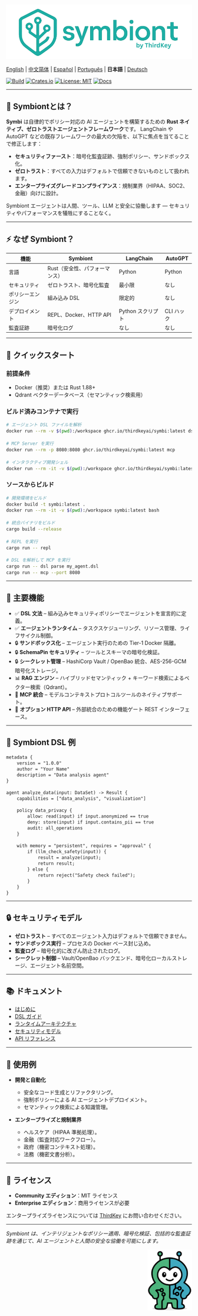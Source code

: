 <img src="logo-hz.png" alt="Symbi">

[English](README.md) | [中文简体](README.zh-cn.md) | [Español](README.es.md) | [Português](README.pt.md) | **日本語** | [Deutsch](README.de.md)

[![Build](https://img.shields.io/github/actions/workflow/status/thirdkeyai/symbiont/docker-build.yml?branch=main)](https://github.com/thirdkeyai/symbiont/actions)
[![Crates.io](https://img.shields.io/crates/v/symbi)](https://crates.io/crates/symbi)
[![License: MIT](https://img.shields.io/badge/license-MIT-blue.svg)](LICENSE)
[![Docs](https://img.shields.io/badge/docs-online-brightgreen)](https://docs.symbiont.dev)

---

## 🚀 Symbiontとは？

**Symbi** は自律的でポリシー対応の AI エージェントを構築するための **Rust ネイティブ、ゼロトラストエージェントフレームワーク**です。
LangChain や AutoGPT などの既存フレームワークの最大の欠陥を、以下に焦点を当てることで修正します：

* **セキュリティファースト**：暗号化監査証跡、強制ポリシー、サンドボックス化。
* **ゼロトラスト**：すべての入力はデフォルトで信頼できないものとして扱われます。
* **エンタープライズグレードコンプライアンス**：規制業界（HIPAA、SOC2、金融）向けに設計。

Symbiont エージェントは人間、ツール、LLM と安全に協働します — セキュリティやパフォーマンスを犠牲にすることなく。

---

## ⚡ なぜ Symbiont？

| 機能         | Symbiont                          | LangChain      | AutoGPT   |
| ------------ | --------------------------------- | -------------- | --------- |
| 言語         | Rust（安全性、パフォーマンス）    | Python         | Python    |
| セキュリティ | ゼロトラスト、暗号化監査          | 最小限         | なし      |
| ポリシーエンジン | 組み込み DSL                  | 限定的         | なし      |
| デプロイメント | REPL、Docker、HTTP API         | Python スクリプト | CLI ハック |
| 監査証跡     | 暗号化ログ                        | なし           | なし      |

---

## 🏁 クイックスタート

### 前提条件

* Docker（推奨）または Rust 1.88+
* Qdrant ベクターデータベース（セマンティック検索用）

### ビルド済みコンテナで実行

```bash
# エージェント DSL ファイルを解析
docker run --rm -v $(pwd):/workspace ghcr.io/thirdkeyai/symbi:latest dsl parse /workspace/agent.dsl

# MCP Server を実行
docker run --rm -p 8080:8080 ghcr.io/thirdkeyai/symbi:latest mcp

# インタラクティブ開発シェル
docker run --rm -it -v $(pwd):/workspace ghcr.io/thirdkeyai/symbi:latest bash
```

### ソースからビルド

```bash
# 開発環境をビルド
docker build -t symbi:latest .
docker run --rm -it -v $(pwd):/workspace symbi:latest bash

# 統合バイナリをビルド
cargo build --release

# REPL を実行
cargo run -- repl

# DSL を解析して MCP を実行
cargo run -- dsl parse my_agent.dsl
cargo run -- mcp --port 8080
```

---

## 🔧 主要機能

* ✅ **DSL 文法** – 組み込みセキュリティポリシーでエージェントを宣言的に定義。
* ✅ **エージェントランタイム** – タスクスケジューリング、リソース管理、ライフサイクル制御。
* 🔒 **サンドボックス化** – エージェント実行のための Tier-1 Docker 隔離。
* 🔒 **SchemaPin セキュリティ** – ツールとスキーマの暗号化検証。
* 🔒 **シークレット管理** – HashiCorp Vault / OpenBao 統合、AES-256-GCM 暗号化ストレージ。
* 📊 **RAG エンジン** – ハイブリッドセマンティック + キーワード検索によるベクター検索（Qdrant）。
* 🧩 **MCP 統合** – モデルコンテキストプロトコルツールのネイティブサポート。
* 📡 **オプション HTTP API** – 外部統合のための機能ゲート REST インターフェース。

---

## 📐 Symbiont DSL 例

```symbiont
metadata {
    version = "1.0.0"
    author = "Your Name"
    description = "Data analysis agent"
}

agent analyze_data(input: DataSet) -> Result {
    capabilities = ["data_analysis", "visualization"]
    
    policy data_privacy {
        allow: read(input) if input.anonymized == true
        deny: store(input) if input.contains_pii == true
        audit: all_operations
    }
    
    with memory = "persistent", requires = "approval" {
        if (llm_check_safety(input)) {
            result = analyze(input);
            return result;
        } else {
            return reject("Safety check failed");
        }
    }
}
```

---

## 🔒 セキュリティモデル

* **ゼロトラスト** – すべてのエージェント入力はデフォルトで信頼できません。
* **サンドボックス実行** – プロセスの Docker ベース封じ込め。
* **監査ログ** – 暗号化的に改ざん防止されたログ。
* **シークレット制御** – Vault/OpenBao バックエンド、暗号化ローカルストレージ、エージェント名前空間。

---

## 📚 ドキュメント

* [はじめに](https://docs.symbiont.dev/getting-started)
* [DSL ガイド](https://docs.symbiont.dev/dsl-guide)
* [ランタイムアーキテクチャ](https://docs.symbiont.dev/runtime-architecture)
* [セキュリティモデル](https://docs.symbiont.dev/security-model)
* [API リファレンス](https://docs.symbiont.dev/api-reference)

---

## 🎯 使用例

* **開発と自動化**

  * 安全なコード生成とリファクタリング。
  * 強制ポリシーによる AI エージェントデプロイメント。
  * セマンティック検索による知識管理。

* **エンタープライズと規制業界**

  * ヘルスケア（HIPAA 準拠処理）。
  * 金融（監査対応ワークフロー）。
  * 政府（機密コンテキスト処理）。
  * 法務（機密文書分析）。

---

## 📄 ライセンス

* **Community エディション**：MIT ライセンス
* **Enterprise エディション**：商用ライセンスが必要

エンタープライズライセンスについては [ThirdKey](https://thirdkey.ai) にお問い合わせください。

---

*Symbiont は、インテリジェントなポリシー適用、暗号化検証、包括的な監査証跡を通じて、AI エージェントと人間の安全な協働を可能にします。*


<div align="right">
  <img src="symbi-trans.png" alt="Symbi ロゴ" width="120">
</div>